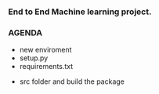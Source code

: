 ### End to End Machine learning project.

### AGENDA
<ul>
<li>new enviroment</li>
<li>setup.py</li>
<li>requirements.txt</li>
</ul>
<ul>
<li>src folder and build the package</li>

</ul>